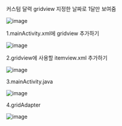 커스텀 달력 gridview 지정한 날짜로 1달만 보여줌

![image](https://user-images.githubusercontent.com/28819051/139633236-2e01c154-ce8c-41b0-9d72-0e40de003b25.png)

1.mainActivity.xml에 gridview 추가하기

![image](https://user-images.githubusercontent.com/28819051/139633548-9fe4f967-82c1-458b-ba3a-ad9638593ef8.png)


2.gridview에 사용할 itemview.xml 추가하기

![image](https://user-images.githubusercontent.com/28819051/139633364-856f30f8-f1a3-47b5-b6a0-335d92f94a7b.png)

3.mainActivity.java

![image](https://user-images.githubusercontent.com/28819051/139633829-10596b9b-31a3-4b01-a89c-c1731d71a35e.png)
 
 4.gridAdapter
 
 ![image](https://user-images.githubusercontent.com/28819051/139633895-5f6c2c19-378c-48db-8c0b-b46b4fd9ab38.png)

